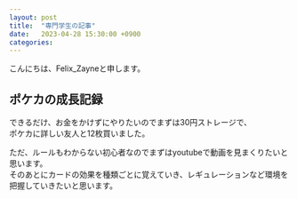 ```yaml
---
layout: post
title:  "専門学生の記事"
date:   2023-04-28 15:30:00 +0900
categories:
---
```

こんにちは、Felix_Zayneと申します。  
## ポケカの成長記録

できるだけ、お金をかけずにやりたいのでまずは30円ストレージで、  
ポケカに詳しい友人と12枚買いました。  

ただ、ルールもわからない初心者なのでまずはyoutubeで動画を見まくりたいと思います。  
そのあとにカードの効果を種類ごとに覚えていき、レギュレーションなど環境を把握していきたいと思います。  

